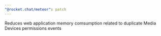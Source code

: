 ```yaml
---
"@rocket.chat/meteor": patch
---
```


Reduces web application memory comsumption related to duplicate Media Devices permissions events

